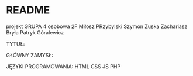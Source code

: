 # README
projekt
GRUPA 4 osobowa 
2F
Miłosz PRzybylski 
Szymon Zuska
Zachariasz Bryła 
Patryk Góralewicz

TYTUŁ:



GŁÓWNY ZAMYSŁ:



JĘZYKI PROGRAMOWANIA:
HTML
CSS
JS
PHP
